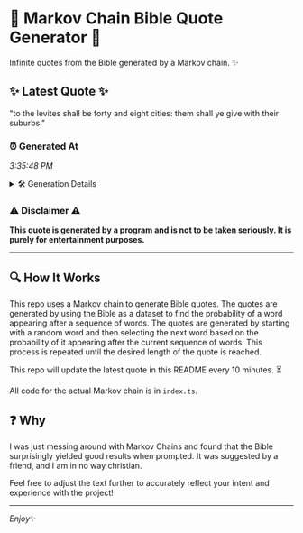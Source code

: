 # 📖 Markov Chain Bible Quote Generator 📖

Infinite quotes from the Bible generated by a Markov chain. ✨

## ✨ Latest Quote ✨
"to the levites shall be forty and eight cities: them shall ye give with their suburbs."

### ⏰ Generated At
*3:35:48 PM*

<details>
    <summary>🛠️ Generation Details</summary>
    <p>
        <strong>🌱 Seed:</strong> to<br>
        <strong>🔄 Iterations:</strong> 15<br>
        <strong>📜 Context History:</strong><br>[ to ]: the<br>[ to, the ]: levites<br>[ to, the, levites ]: shall<br>[ to, the, levites, shall ]: be<br>[ to, the, levites, shall, be ]: forty<br>[ to, the, levites, shall, be, forty ]: and<br>[ the, levites, shall, be, forty, and ]: eight<br>[ levites, shall, be, forty, and, eight ]: cities:<br>[ shall, be, forty, and, eight, cities: ]: them<br>[ be, forty, and, eight, cities:, them ]: shall<br>[ forty, and, eight, cities:, them, shall ]: ye<br>[ and, eight, cities:, them, shall, ye ]: give<br>[ eight, cities:, them, shall, ye, give ]: with<br>[ cities:, them, shall, ye, give, with ]: their<br>[ them, shall, ye, give, with, their ]: suburbs.<br>
    </p>
</details>

### ⚠️ Disclaimer ⚠️
**This quote is generated by a program and is not to be taken seriously. It is purely for entertainment purposes.**

---

## 🔍 How It Works

This repo uses a Markov chain to generate Bible quotes. The quotes are generated by using the Bible as a dataset to find the probability of a word appearing after a sequence of words. The quotes are generated by starting with a random word and then selecting the next word based on the probability of it appearing after the current sequence of words. This process is repeated until the desired length of the quote is reached.

This repo will update the latest quote in this README every 10 minutes. ⏳

All code for the actual Markov chain is in `index.ts`.

## ❓ Why

I was just messing around with Markov Chains and found that the Bible surprisingly yielded good results when prompted. 
It was suggested by a friend, and I am in no way christian.

Feel free to adjust the text further to accurately reflect your intent and experience with the project!

---

*Enjoy*✨
